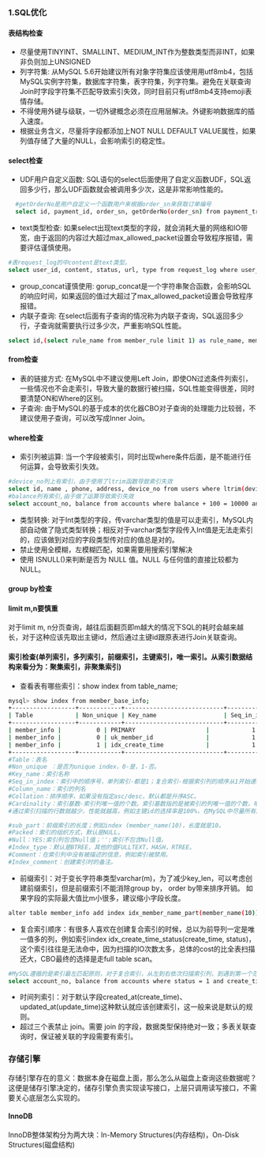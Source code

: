 
### 1.SQL优化
#### 表结构检查
* 尽量使用TINYINT、SMALLINT、MEDIUM_INT作为整数类型而非INT，如果非负则加上UNSIGNED
* 列字符集: 从MySQL 5.6开始建议所有对象字符集应该使用用utf8mb4，包括MySQL实例字符集，数据库字符集，表字符集，列字符集。避免在关联查询Join时字段字符集不匹配导致索引失效，同时目前只有utf8mb4支持emoji表情存储。
* 不得使用外键与级联，一切外键概念必须在应用层解决。外键影响数据库的插入速度。
* 根据业务含义，尽量将字段都添加上NOT NULL DEFAULT VALUE属性，如果列值存储了大量的NULL，会影响索引的稳定性。


#### select检查
* UDF用户自定义函数: SQL语句的select后面使用了自定义函数UDF，SQL返回多少行，那么UDF函数就会被调用多少次，这是非常影响性能的。
```bash
  #getOrderNo是用户自定义一个函数用户来根据order_sn来获取订单编号
  select id, payment_id, order_sn, getOrderNo(order_sn) from payment_transaction;
```
* text类型检查: 如果select出现text类型的字段，就会消耗大量的网络和IO带宽，由于返回的内容过大超过max_allowed_packet设置会导致程序报错，需要评估谨慎使用。
```bash
#表request_log的中content是text类型。
select user_id, content, status, url, type from request_log where user_id = 32121;
```
* group_concat谨慎使用: gorup_concat是一个字符串聚合函数，会影响SQL的响应时间，如果返回的值过大超过了max_allowed_packet设置会导致程序报错。
* 内联子查询: 在select后面有子查询的情况称为内联子查询，SQL返回多少行，子查询就需要执行过多少次，严重影响SQL性能。
```bash
select id,(select rule_name from member_rule limit 1) as rule_name, member_id, member_type from xxx
```
#### from检查
* 表的链接方式: 在MySQL中不建议使用Left Join，即使ON过滤条件列索引，一些情况也不会走索引，导致大量的数据行被扫描，SQL性能变得很差，同时要清楚ON和Where的区别。
* 子查询: 由于MySQL的基于成本的优化器CBO对子查询的处理能力比较弱，不建议使用子查询，可以改写成Inner Join。
#### where检查
* 索引列被运算: 当一个字段被索引，同时出现where条件后面，是不能进行任何运算，会导致索引失效。
```bash
#device_no列上有索引，由于使用了ltrim函数导致索引失效
select id, name , phone, address, device_no from users where ltrim(device_no) = 'Hfs1212121';
#balance列有索引,由于做了运算导致索引失效
select account_no, balance from accounts where balance + 100 = 10000 and status = 1;
```
* 类型转换: 对于Int类型的字段，传varchar类型的值是可以走索引，MySQL内部自动做了隐式类型转换；相反对于varchar类型字段传入Int值是无法走索引的，应该做到对应的字段类型传对应的值总是对的。
* 禁止使用全模糊，左模糊匹配，如果需要用搜索引擎解决
* 使用 ISNULL()来判断是否为 NULL 值。NULL 与任何值的直接比较都为 NULL。
#### group by检查

#### limit m,n要慎重
对于limit m, n分页查询，越往后面翻页即m越大的情况下SQL的耗时会越来越长，对于这种应该先取出主键id，然后通过主键id跟原表进行Join关联查询。

#### 索引检查(单列索引，多列索引，前缀索引，主键索引，唯一索引。从索引数据结构来看分为：聚集索引，非聚集索引)
* 查看表有哪些索引：show index from table_name;
```bash
mysql> show index from member_base_info;
+------------------+------------+----------------------------+--------------+-------------------+-----------+-------------+----------+--------+------+------------+---------+---------------+
| Table            | Non_unique | Key_name                   | Seq_in_index | Column_name       | Collation | Cardinality | Sub_part | Packed | Null | Index_type | Comment | Index_comment |
+------------------+------------+----------------------------+--------------+-------------------+-----------+-------------+----------+--------+------+------------+---------+---------------+
| member_info |          0 | PRIMARY                    |            1 | id                | A         |      131088 | NULL     | NULL   |      | BTREE      |         |               |
| member_info |          0 | uk_member_id               |            1 | member_id         | A         |      131824 | NULL     | NULL   |      | BTREE      |         |               |
| member_info |          1 | idx_create_time            |            1 | create_time       | A         |        6770 | NULL     | NULL   |      | BTREE      |         |               |
+------------------+------------+----------------------------+--------------+-------------------+-----------+-------------+----------+--------+------+------------+---------+---------------+
#Table：表名
#Non_unique ：是否为unique index，0-是，1-否。
#Key_name：索引名称
#Seq_in_index：索引中的顺序号，单列索引-都是1；复合索引-根据索引列的顺序从1开始递增。
#Column_name：索引的列名
#Collation：排序顺序，如果没有指定asc/desc，默认都是升序ASC。
#Cardinality：索引基数-索引列唯一值的个数。索引基数指的是被索引的列唯一值的个数，唯一值越多接近表的count(*)说明索引的选择率越高，
#通过索引扫描的行数就越少，性能就越高，例如主键id的选择率是100%，在MySQL中尽量所有的update都使用主键id去更新，因为id是聚集索引存储着整行数据，不需要回表，性能是最高的。

#sub_part：前缀索引的长度；例如index (member_name(10)，长度就是10。
#Packed：索引的组织方式，默认是NULL。
#Null：YES:索引列包含Null值；'':索引不包含Null值。
#Index_type：默认是BTREE，其他的值FULLTEXT，HASH，RTREE。
#Comment：在索引列中没有被描述的信息，例如索引被禁用。
#Index_comment：创建索引时的备注。
```
* 前缀索引：对于变长字符串类型varchar(m)，为了减少key_len，可以考虑创建前缀索引，但是前缀索引不能消除group by， order by带来排序开销。
如果字段的实际最大值比m小很多，建议缩小字段长度。
```bash
alter table member_info add index idx_member_name_part(member_name(10));
```
* 复合索引顺序：有很多人喜欢在创建复合索引的时候，总以为前导列一定是唯一值多的列，例如索引index idx_create_time_status(create_time, status)，这个索引往往是无法命中，因为扫描的IO次数太多，总体的cost的比全表扫描还大，CBO最终的选择是走full table scan。
```bash
#MySQL遵循的是索引最左匹配原则，对于复合索引，从左到右依次扫描索引列，到遇到第一个范围查询（>=, >,<, <=, between ….. and ….）就停止扫描，索引正确的索引顺序应该是index idx_status_create_time(status, create_time)。
select account_no, balance from accounts where status = 1 and create_time between '2020-09-01 00:00:00' and '2020-09-30 23:59:59';
```
* 时间列索引：对于默认字段created_at(create_time)、updated_at(update_time)这种默认就应该创建索引，这一般来说是默认的规则。
* 超过三个表禁止 join。需要 join 的字段，数据类型保持绝对一致；多表关联查询时，保证被关联的字段需要有索引。

### 存储引擎
存储引擎存在的意义：数据本身在磁盘上面，那么怎么从磁盘上查询这些数据呢？这便是储存引擎决定的，储存引擎负责实现读写接口，上层只调用读写接口，不需要关心底层怎么实现的。
#### InnoDB
InnoDB整体架构分为两大块：In-Memory Structures(内存结构)，On-Disk Structures(磁盘结构)
